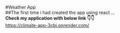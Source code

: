 #Weather App  
##The first time i had created the app using react ...  
**Check my application with below link 👇👇**  
<https://climate-app-3cbi.onrender.com/>  

